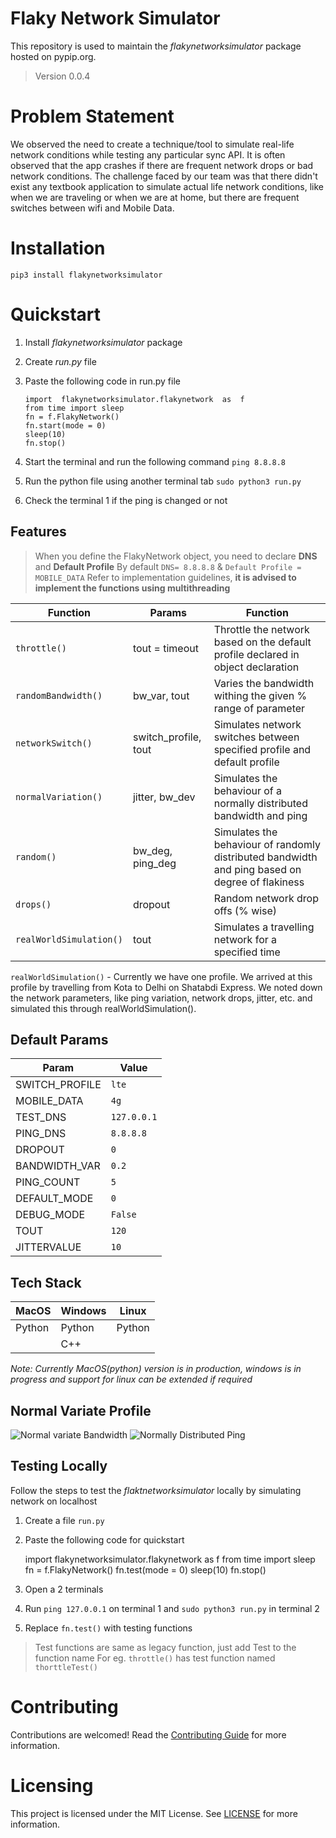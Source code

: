 # Flaky Network Simulator

This repository is used to maintain the *flakynetworksimulator* package hosted on pypip.org.
> Version 0.0.4

# Problem Statement


We observed the need to create a technique/tool to simulate real-life network conditions while testing any particular sync API. It is often observed that the app crashes if there are frequent network drops or bad network conditions. The challenge faced by our team was that there didn't exist any textbook application to simulate actual life network conditions, like when we are traveling or when we are at home, but there are frequent switches between wifi and Mobile Data. 


# Installation

    pip3 install flakynetworksimulator

  

# Quickstart

 1. Install *flakynetworksimulator* package
 2. Create *run.py* file
 3. Paste the following code in run.py file

	    import  flakynetworksimulator.flakynetwork  as  f
	    from time import sleep
	   	fn = f.FlakyNetwork()
	   	fn.start(mode = 0)
	   	sleep(10)
	   	fn.stop()
4. Start the terminal and run the following command `ping 8.8.8.8`
5. Run the python file using another terminal tab  `sudo python3 run.py`
6. Check the terminal 1 if the ping is changed or not



## Features

> When you define the FlakyNetwork object, you need to declare **DNS** and **Default Profile**
> By default `DNS= 8.8.8.8` & `Default Profile = MOBILE_DATA`
> Refer to implementation guidelines, **it is advised to implement the functions using multithreading**

|Function|  Params| Function |
|--|--|--|
| `throttle()` |tout = timeout | Throttle the network based on the default profile declared in object declaration
| `randomBandwidth()` | bw_var, tout | Varies the bandwidth withing the given % range of parameter 
| `networkSwitch()` | switch_profile, tout | Simulates network switches between specified profile and default profile |
| `normalVariation()` | jitter, bw_dev | Simulates the behaviour of a normally distributed bandwidth and ping
| `random()` | bw_deg, ping_deg | Simulates the behaviour of randomly distributed bandwidth and ping based on degree of flakiness
| `drops()` | dropout | Random network drop offs (% wise)
| `realWorldSimulation()` | tout | Simulates a travelling network for a specified time

`realWorldSimulation()` - Currently we have one profile. We arrived at this profile by travelling from Kota to Delhi on Shatabdi Express. We noted down the network parameters, like ping variation, network drops, jitter, etc. and simulated this through realWorldSimulation().

## Default Params

|Param| Value  |
|--|--|
|SWITCH_PROFILE| `lte`
|MOBILE_DATA |`4g`
|TEST_DNS |`127.0.0.1`
|PING_DNS |`8.8.8.8`
|DROPOUT  |`0`
|BANDWIDTH_VAR |`0.2`
|PING_COUNT|`5`
|DEFAULT_MODE| `0`
|DEBUG_MODE | `False`
|TOUT | `120`
|JITTERVALUE | `10`
## Tech Stack

| MacOS | Windows | Linux
|--|--|--|
|Python | Python | Python
||C++| 

*Note: Currently MacOS(python) version is in production, windows is in progress and support for linux can be extended if required*

## Normal Variate Profile
![Normal variate Bandwidth](imglink.here)
![Normally Distributed Ping](imglink.here)

## Testing Locally
Follow the steps to test the *flaktnetworksimulator* locally by simulating network on localhost

 1. Create a file `run.py`
 2. Paste the following code for quickstart

    import  flakynetworksimulator.flakynetwork  as  f
    from time import sleep
    fn = f.FlakyNetwork()
    fn.test(mode = 0)
    sleep(10)
    fn.stop()
    

 3. Open a 2 terminals
 4. Run `ping 127.0.0.1` on terminal 1 and `sudo python3 run.py` in terminal 2
 5. Replace `fn.test()` with testing functions
 > Test functions are same as legacy function, just add Test to the function name 
 > For eg. `throttle()` has test function named `thorttleTest()`

# Contributing

Contributions are welcomed! Read the [Contributing Guide](https://git.corp.adobe.com/ACPLocal/flaky-network/blob/main/CONTRIBUTING.md) for more information.

# Licensing

This project is licensed under the MIT License. See [LICENSE](https://git.corp.adobe.com/ACPLocal/flaky-network/blob/main/LICENSE) for more information.
